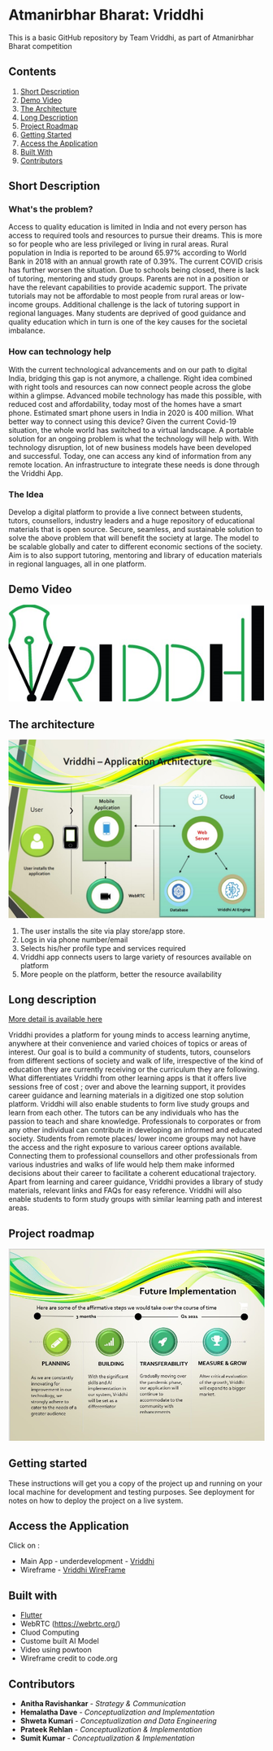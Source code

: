 # Atmanirbhar Bharat: Vriddhi

This is a basic GitHub repository by Team Vriddhi, as part of Atmanirbhar Bharat competition


## Contents

1. [Short Description](#short-description)
1. [Demo Video](#demo-video)
1. [The Architecture](#the-architecture)
1. [Long Description](#long-description)
1. [Project Roadmap](#project-roadmap)
1. [Getting Started](#getting-started)
1. [Access the Application](#Access-the-Application)
1. [Built With](#built-with)
1. [Contributors](#contributors)

## Short Description

### What's the problem?

Access to quality education is limited in India and not every person has access to required tools and resources to pursue their dreams.
This is more so for people who are less privileged or living in rural areas. Rural population in India is reported to be around 65.97% according to World Bank in 2018 with an annual growth rate of 0.39%.
The current COVID crisis has further worsen the situation. Due to schools being closed, there is lack of tutoring, mentoring and study groups. Parents are not in a position or have the relevant capabilities to provide academic support. The private tutorials may not be affordable to most people from rural areas or low-income groups. Additional challenge is the lack of tutoring support in regional languages.
Many students are deprived of good guidance and quality education which in turn is one of the key causes for the societal imbalance.

### How can technology help

With the current technological advancements and on our path to digital India, bridging this gap is not anymore, a challenge. Right idea combined with right tools and resources can now connect people across the globe within a glimpse.
Advanced mobile technology has made this possible, with reduced cost and affordability, today most of the homes have a smart phone. Estimated smart phone users in India in 2020 is 400 million. What better way to connect using this device? Given the current Covid-19 situation, the whole world has switched to a virtual landscape.
A portable solution for an ongoing problem is what the technology will help with. With technology disruption, lot of new business models have been developed and successful. Today, one can access any kind of information from any remote location.
An infrastructure to integrate these needs is done through the Vriddhi App.

### The Idea

Develop a digital platform to provide a live connect between students, tutors, counsellors, industry leaders and a huge repository of educational materials that is open source. 
Secure, seamless, and sustainable solution to solve the above problem that will benefit the society at large. The model to be scalable globally and cater to different economic sections of the society.  
Aim is to also support tutoring, mentoring and library of education materials in regional languages, all in one platform. 


## Demo Video

[![Watch the video](vriddhilogo.jpg)](https://www.youtube.com/watch?v=r7qWhgo718I&rel=0&utm_source=broadcast&utm_medium=email&utm_campaign=Transactional-Publish-success)

## The architecture

![Architechture](vriddhiArchitecture.jpg)

1. The user installs the site via play store/app store.
2. Logs in via phone number/email
3. Selects his/her profile type and services required
4. Vriddhi app connects users to large variety of resources available on platform
5. More people on the platform, better the resource availability
 

## Long description

[More detail is available here](https://github.com/teamvridhi/Vriddhi_Submission/blob/master/Vriddhi%20Concept.pdf)

Vriddhi provides a platform for young minds to access learning anytime, anywhere at their convenience and varied choices of topics or areas of interest. Our goal is to build a community of students, tutors, counselors from different sections of society and walk of life, irrespective of the kind of education they are currently receiving or the curriculum they are following. 
What differentiates Vriddhi from other learning apps is that it offers live sessions free of cost ; over and above the learning support, it provides career guidance and learning materials in a digitized one stop solution platform. Vriddhi will also enable students to form live study groups and learn from each other.
The tutors can be any individuals who has the passion to teach and share knowledge. Professionals to corporates or from any other individual can contribute in developing an informed and educated society. 
Students from remote places/ lower income groups may not have the access and the right exposure to various career options available. Connecting them to professional counsellors and other professionals from various industries and walks of life would help them make informed decisions about their career to facilitate a coherent educational trajectory.   
Apart from learning and career guidance, Vriddhi provides a library of study materials, relevant links and FAQs for easy reference. 
Vriddhi will also enable students to form study groups with similar learning path and interest areas.



## Project roadmap

![Roadmap](https://github.com/teamvridhi/Vriddhi_Submission/raw/master/VriddhiFutureImplementation.jpg)

## Getting started

These instructions will get you a copy of the project up and running on your local machine for development and testing purposes. See deployment for notes on how to deploy the project on a live system.

## Access the Application

Click on :
* Main App - underdevelopment - [Vriddhi](https://github.com/prateekralhan/flutter_apps/tree/master/flutter_app) 
* Wireframe - [Vriddhi WireFrame](https://studio.code.org/projects/applab/33V6Be9slUCl96Y1kC-sFBn4zEYiUdH0GVSmQC3mrLY)


## Built with

* [Flutter](https://flutter.dev/)
* WebRTC (https://webrtc.org/)
* Cluod Computing
* Custome built AI Model
* Video using powtoon
* Wireframe credit to code.org

## Contributors

* **Anitha Ravishankar** - *Strategy & Communication*
* **Hemalatha Dave** - *Conceptualization and Implementation*
* **Shweta Kumari** - *Conceptualization and Data Engineering*
* **Prateek Rehlan** - *Conceptualization & Implementation*
* **Sumit Kumar** - *Conceptualization & Implementation*

